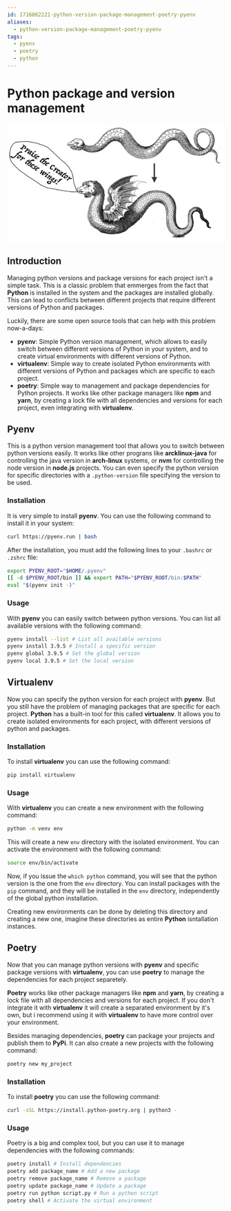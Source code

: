 ```yaml
---
id: 1716862221-python-version-package-management-poetry-pyenv
aliases:
  - python-version-package-management-poetry-pyenv
tags:
  - pyenv
  - poetry
  - python
---
```


# Python package and version management

![python-snake-evolution-header.png](../assets/from_notes/1716862221-python-version-package-management-poetry-pyenv-2024-05-27-23-19-52-python-snake-evolution-header.png)

## Introduction

Managing python versions and package versions for each project isn't a simple task. This is a classic problem that emmerges from the fact that **Python** is installed in the system and the packages are installed globally. This can lead to conflicts between different projects that require different versions of Python and packages.

Luckily, there are some open source tools that can help with this problem now-a-days:

- **pyenv**: Simple Python version management, which allows to easily switch between different versions of Python in your system, and to create virtual environments with different versions of Python.
- **virtualenv**: Simple way to create isolated Python environments with different versions of Python and packages which are specific to each project.
- **poetry**: Simple way to management and package dependencies for Python projects. It works like other package managers like **npm** and **yarn**, by creating a lock file with all dependencies and versions for each project, even integrating with **virtualenv**.

## Pyenv

This is a python version management tool that allows you to switch between python versions easily. It works like other prograns like **arcklinux-java** for controlling the java version in **arch-linux** systems, or **nvm** for controlling the node version in **node.js** projects. You can even specify the python version for specific directories with a `.python-version` file specifying the version to be used.

### Installation

It is very simple to install **pyenv**. You can use the following command to install it in your system:

```bash
curl https://pyenv.run | bash
```

After the installation, you must add the following lines to your `.bashrc` or `.zshrc` file:

```bash
export PYENV_ROOT="$HOME/.pyenv"
[[ -d $PYENV_ROOT/bin ]] && export PATH="$PYENV_ROOT/bin:$PATH"
eval "$(pyenv init -)"
```

### Usage

With **pyenv** you can easily switch between python versions. You can list all available versions with the following command:

```bash
pyenv install --list # List all available versions
pyenv install 3.9.5 # Install a specific version
pyenv global 3.9.5 # Set the global version
pyenv local 3.9.5 # Set the local version
```

## Virtualenv

Now you can specify the python version for each project with **pyenv**. But you still have the problem of managing packages that are specific for each project. **Python** has a built-in tool for this called **virtualenv**. It allows you to create isolated environments for each project, with different versions of python and packages.

### Installation

To install **virtualenv** you can use the following command:

```bash
pip install virtualenv
```

### Usage

With **virtualenv** you can create a new environment with the following command:

```bash
python -m venv env
```

This will create a new `env` directory with the isolated environment. You can activate the environment with the following command:

```bash
source env/bin/activate
```

Now, if you issue the `which python` command, you will see that the python version is the one from the `env` directory. You can install packages with the `pip` command, and they will be installed in the `env` directory, independently of the global python installation.

Creating new environments can be done by deleting this directory and creating a new one, imagine these directories as entire **Python** isntallation instances.

## Poetry

Now that you can manage python versions with **pyenv** and specific package versions with **virtualenv**, you can use **poetry** to manage the dependencies for each project separetely.

**Poetry** works like other package managers like **npm** and **yarn**, by creating a lock file with all dependencies and versions for each project. If you don't integrate it with **virtualenv** it will create a separated environment by it's own, but i recommend using it with **virtualenv** to have more control over your environment.

Besides managing dependencies, **poetry** can package your projects and publish them to **PyPi**. It can also create a new projects with the following command:

```bash
poetry new my_project
```

### Installation

To install **poetry** you can use the following command:

```bash
curl -sSL https://install.python-poetry.org | python3 -
```

### Usage

Poetry is a big and complex tool, but you can use it to manage dependencies with the following commands:

```bash
poetry install # Install dependencies
poetry add package_name # Add a new package
poetry remove package_name # Remove a package
poetry update package_name # Update a package
poetry run python script.py # Run a python script
poetry shell # Activate the virtual environment
```
